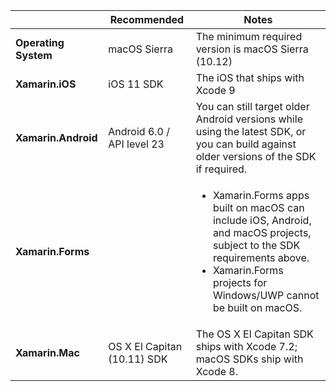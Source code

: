 ||Recommended|Notes|
|---|---|---|
|**Operating System**|macOS Sierra|The minimum required version is macOS Sierra (10.12)|
|**Xamarin.iOS**|iOS 11 SDK|The iOS that ships with Xcode 9|
|**Xamarin.Android**|Android 6.0 / API level 23|You can still target older Android versions while using the latest SDK, or you can build against older versions of the SDK if required.|
|**Xamarin.Forms**||<ul><li>Xamarin.Forms apps built on macOS can include iOS, Android, and macOS projects, subject to the SDK requirements above.</li><li>Xamarin.Forms projects for Windows/UWP cannot be built on macOS.</li></ul>|
|**Xamarin.Mac**|OS X El Capitan (10.11) SDK|The OS X El Capitan SDK ships with Xcode 7.2; macOS SDKs ship with Xcode 8.|

